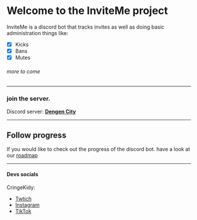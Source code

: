 # Welcome to the InviteMe project

InviteMe is a discord bot that tracks invites as well as doing basic administration things like: 
- [x] Kicks
- [x] Bans
- [x] Mutes

###### *more to come*

---

### join the server. 

Discord server: **[Dengen City](https://discord.gg/aa5UT6xypW)**


---

## Follow progress
If you would like to check out the progress of the discord bot. have a look at our [roadmap](https://trello.com/b/1WKnc2rc/inviteme)


---

#### Devs socials
CringeKidy:
- [Twtich](https://www.twitch.tv/cringekidy)
- [Instagram](https://www.instagram.com/cringekidey/?hl=en)
- [TikTok](https://www.tiktok.com/@cringekidy)